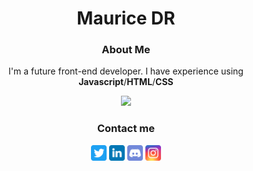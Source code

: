 <div id="header" align="center">
<h1>Maurice DR</h1>
<p></p>
<h3>About Me</h3>
<p>I'm a future front-end developer. I have experience using <b>Javascript</b>/<b>HTML</b>/<b>CSS</b></p>
  <img src="https://media.giphy.com/media/xT9IgzoKnwFNmISR8I/giphy.gif"</img>
</div>

<div id="footer" align="center">
  <h3>Contact me</h3>
  <img src="https://github.com/edent/SuperTinyIcons/blob/master/images/png/twitter.png?raw=true" width="25"</img>
  <img src="https://raw.githubusercontent.com/edent/SuperTinyIcons/963f7c6a90a52e8d08fc90fdbcf97fa5a0f00938/images/svg/linkedin.svg" width="25"</img>
  <img src="https://raw.githubusercontent.com/edent/SuperTinyIcons/963f7c6a90a52e8d08fc90fdbcf97fa5a0f00938/images/svg/discord.svg" width="25"</img>
  <img src="https://raw.githubusercontent.com/edent/SuperTinyIcons/963f7c6a90a52e8d08fc90fdbcf97fa5a0f00938/images/svg/instagram.svg" width="25"</img>
</div>


